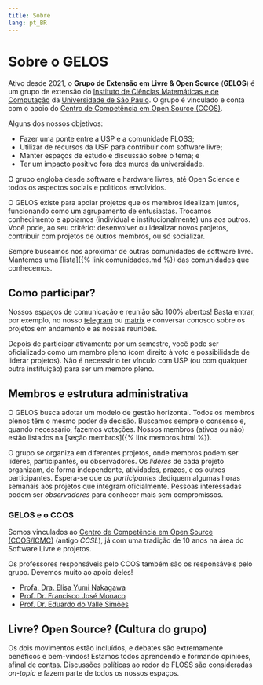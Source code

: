 ```yaml
---
title: Sobre
lang: pt_BR
---
```


# Sobre o GELOS

Ativo desde 2021, o **Grupo de Extensão em Livre & Open Source** (**GELOS**) é
um grupo de extensão do [Instituto de Ciências Matemáticas e de
Computação](https://icmc.usp.br) da [Universidade de São
Paulo](https://usp.br). O grupo é vinculado e conta com o apoio do [Centro de
Competência em Open Source (CCOS)](https://ccos.icmc.usp.br/).

Alguns dos nossos objetivos:
- Fazer uma ponte entre a USP e a comunidade FLOSS;
- Utilizar de recursos da USP para contribuir com software livre;
- Manter espaços de estudo e discussão sobre o tema; e
- Ter um impacto positivo fora dos muros da universidade.

O grupo engloba desde software e hardware livres, até Open Science e todos os
aspectos sociais e políticos envolvidos.

O GELOS existe para apoiar projetos que os membros idealizam juntos,
funcionando como um agrupamento de entusiastas. Trocamos conhecimento e
apoiamos (individual e institucionalmente) uns aos outros. Você pode, ao seu
critério: desenvolver ou idealizar novos projetos, contribuir com projetos de
outros membros, ou só socializar.

Sempre buscamos nos aproximar de outras comunidades de software livre. Mantemos
uma [lista]({% link comunidades.md %}) das comunidades que conhecemos.

## Como participar?

Nossos espaços de comunicação e reunião são 100% abertos! Basta entrar, por
exemplo, no nosso [telegram](https://t.me/gelos_geral) ou
[matrix](https://matrix.to/#/#gelos:matrix.org) e conversar conosco sobre os
projetos em andamento e as nossas reuniões.

Depois de participar ativamente por um semestre, você pode ser oficializado
como um membro pleno (com direito à voto e possibilidade de liderar projetos).
Não é necessário ter vínculo com USP (ou com qualquer outra instituição) para
ser um membro pleno.

## Membros e estrutura administrativa

O GELOS busca adotar um modelo de gestão horizontal. Todos os membros plenos
têm o mesmo poder de decisão. Buscamos sempre o consenso e, quando necessário,
fazemos votações. Nossos membros (ativos ou não) estão listados na [seção
membros]({% link membros.html %}).

O grupo se organiza em diferentes projetos, onde membros podem ser líderes,
participantes, ou observadores. Os *líderes* de cada projeto organizam, de
forma independente, atividades, prazos, e os outros participantes. Espera-se
que os *participantes* dediquem algumas horas semanais aos projetos que
integram oficialmente. Pessoas interessadas podem ser *observadores* para
conhecer mais sem compromissos.

### GELOS e o CCOS

Somos vinculados ao [Centro de Competência em Open Source
(CCOS/ICMC)](https://ccos.icmc.usp.br/) (antigo *CCSL*), já com uma tradição de
10 anos na área do Software Livre e projetos.

Os professores responsáveis pelo CCOS também são os responsáveis pelo grupo.
Devemos muito ao apoio deles!

- [Profa. Dra. Elisa Yumi Nakagawa](http://lattes.cnpq.br/7494142007764616)
- [Prof. Dr. Francisco José Monaco](http://lattes.cnpq.br/7489482613903725)
- [Prof. Dr. Eduardo do Valle Simões](http://lattes.cnpq.br/4055872056358293)

## Livre? Open Source? (Cultura do grupo)

Os dois movimentos estão incluídos, e debates são extremamente benéficos e
bem-vindos! Estamos todos aprendendo e formando opiniões, afinal de contas.
Discussões políticas ao redor de FLOSS são consideradas *on-topic* e fazem
parte de todos os nossos espaços.
